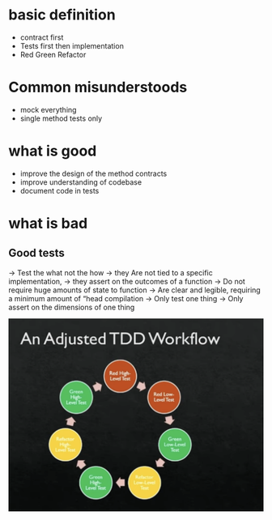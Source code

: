 # basic definition

- contract first
- Tests first then implementation
- Red Green Refactor

# Common misunderstoods

- mock everything
- single method tests only

# what is good

- improve the design of the method contracts
- improve understanding of codebase
- document code in tests

# what is bad

## Good tests

-> Test the what not the how
-> they Are not tied to a specific implementation, -> they assert on the outcomes of a function
-> Do not require huge amounts of state to function
-> Are clear and legible, requiring a minimum amount of “head compilation
-> Only test one thing
-> Only assert on the dimensions of one thing

![alt text](image-1.png)
